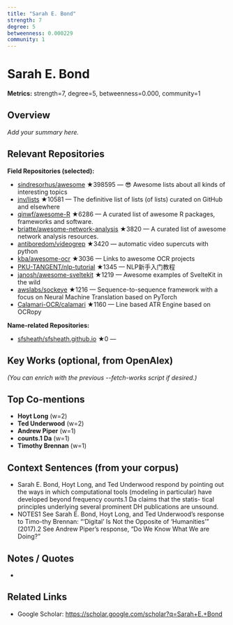 ```yaml
---
title: "Sarah E. Bond"
strength: 7
degree: 5
betweenness: 0.000229
community: 1
---
```


# Sarah E. Bond

**Metrics:** strength=7, degree=5, betweenness=0.000, community=1

## Overview
_Add your summary here._

## Relevant Repositories
**Field Repositories (selected):**
- [sindresorhus/awesome](https://github.com/sindresorhus/awesome) ★398595 — 😎 Awesome lists about all kinds of interesting topics
- [jnv/lists](https://github.com/jnv/lists) ★10581 — The definitive list of lists (of lists) curated on GitHub and elsewhere
- [qinwf/awesome-R](https://github.com/qinwf/awesome-R) ★6286 — A curated list of awesome R packages, frameworks and software.
- [briatte/awesome-network-analysis](https://github.com/briatte/awesome-network-analysis) ★3820 — A curated list of awesome network analysis resources.
- [antiboredom/videogrep](https://github.com/antiboredom/videogrep) ★3420 — automatic video supercuts with python
- [kba/awesome-ocr](https://github.com/kba/awesome-ocr) ★3036 — Links to awesome OCR projects
- [PKU-TANGENT/nlp-tutorial](https://github.com/PKU-TANGENT/nlp-tutorial) ★1345 — NLP新手入门教程
- [janosh/awesome-sveltekit](https://github.com/janosh/awesome-sveltekit) ★1219 — Awesome examples of SvelteKit in the wild
- [awslabs/sockeye](https://github.com/awslabs/sockeye) ★1216 — Sequence-to-sequence framework with a focus on Neural Machine Translation based on PyTorch
- [Calamari-OCR/calamari](https://github.com/Calamari-OCR/calamari) ★1160 — Line based ATR Engine based on OCRopy

**Name-related Repositories:**
- [sfsheath/sfsheath.github.io](https://github.com/sfsheath/sfsheath.github.io) ★0 — 


## Key Works (optional, from OpenAlex)
_(You can enrich with the previous --fetch-works script if desired.)_

## Top Co-mentions
- **Hoyt Long** (w=2)
- **Ted Underwood** (w=2)
- **Andrew Piper** (w=1)
- **counts.1 Da** (w=1)
- **Timothy Brennan** (w=1)

## Context Sentences (from your corpus)
- Sarah E. Bond, Hoyt Long, and Ted Underwood respond by pointing out the ways in which computational
tools (modeling in particular) have developed beyond frequency counts.1 Da claims that the statis-
tical principles underlying several prominent DH publications are unsound.
- NOTES1 See Sarah E. Bond, Hoyt Long, and Ted Underwood’s response to Timo-thy Brennan: “‘Digital’ Is
Not the Opposite of ‘Humanities’” (2017).2 See Andrew Piper’s response, “Do We Know What We are
Doing?”

## Notes / Quotes
- 

## Related Links
- Google Scholar: https://scholar.google.com/scholar?q=Sarah+E.+Bond
